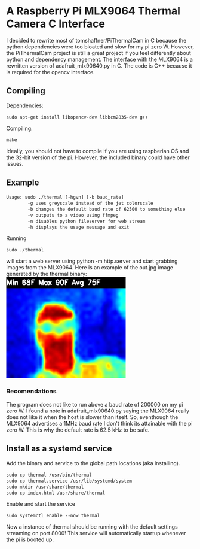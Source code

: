 # A Raspberry Pi MLX9064 Thermal Camera C Interface
I decided to rewrite most of tomshaffner/PiThermalCam in C because the python dependencies were too bloated and slow for my pi zero W. 
However, the PiThermalCam project is still a great project if you feel differently about python and dependency management. 
The interface with the MLX9064 is a rewritten version of adafruit_mlx90640.py in C.
The code is C++ because it is required for the opencv interface.

## Compiling
Dependencies:
```
sudo apt-get install libopencv-dev libbcm2835-dev g++
```
Compiling:
```
make
```
Ideally, you should not have to compile if you are using raspberian OS and the 32-bit version of the pi. However, the included binary could have other issues.

## Example
```
Usage: sudo ./thermal [-hgvn] [-b baud_rate]
        -g uses greyscale instead of the jet colorscale
        -b changes the default baud rate of 62500 to something else
        -v outputs to a video using ffmpeg
        -n disables python fileserver for web stream
        -h displays the usage message and exit
```
Running 
```
sudo ./thermal
```
will start a web server using python -m http.server and start grabbing images from the MLX9064.
Here is an example of the out.jpg image generated by the thermal binary:
![Thermal Image of Me](/out_example.jpg)

### Recomendations
The program does not like to run above a baud rate of 200000 on my pi zero W. I found a note in adafruit_mlx90640.py saying the MLX9064 really does not like it when the host is slower than itself. So, eventhough the MLX9064 advertises a 1MHz baud rate I don't think its attainable with the pi zero W. This is why the default rate is 62.5 kHz to be safe.

## Install as a systemd service
Add the binary and service to the global path locations (aka installing).
```
sudo cp thermal /usr/bin/thermal
sudo cp thermal.service /usr/lib/systemd/system
sudo mkdir /usr/share/thermal
sudo cp index.html /usr/share/thermal
```
Enable and start the service
```
sudo systemctl enable --now thermal
```
Now a instance of thermal should be running with the default settings streaming on port 8000!
This service will automatically startup whenever the pi is booted up.

